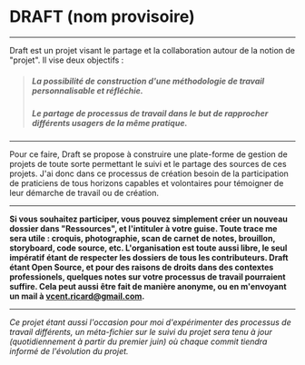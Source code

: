 # DRAFT (nom provisoire)
***
Draft est un projet visant le partage et la collaboration autour de la notion de "projet".
Il vise deux objectifs :

> ##### La possibilité de construction d'une méthodologie de travail personnalisable et réfléchie.
> ##### Le partage de processus de travail dans le but de rapprocher différents usagers de la même pratique.

***

Pour ce faire, Draft se propose à construire une plate-forme de gestion de projets de toute sorte permettant le suivi et le partage des sources de ces projets.
J'ai donc dans ce processus de création besoin de la participation de praticiens de tous horizons capables et volontaires pour témoigner de leur démarche de travail ou de création.

***

__Si vous souhaitez participer, vous pouvez simplement créer un nouveau dossier dans "Ressources", et l'intituler à votre guise. Toute trace me sera utile : croquis, photographie, scan de carnet de notes, brouillon, storyboard, code source, etc. L'organisation est toute aussi libre, le seul impératif étant de respecter les dossiers de tous les contributeurs.
Draft étant Open Source, et pour des raisons de droits dans des contextes professionels, quelques notes sur votre processus de travail pourraient suffire. Cela peut aussi être fait de manière anonyme, ou en m'envoyant un mail à vcent.ricard@gmail.com.__
***
_Ce projet étant aussi l'occasion pour moi d'expérimenter des processus de travail différents, un méta-fichier sur le suivi du projet sera tenu à jour (quotidiennement à partir du premier juin) où chaque commit tiendra informé de l'évolution du projet._
